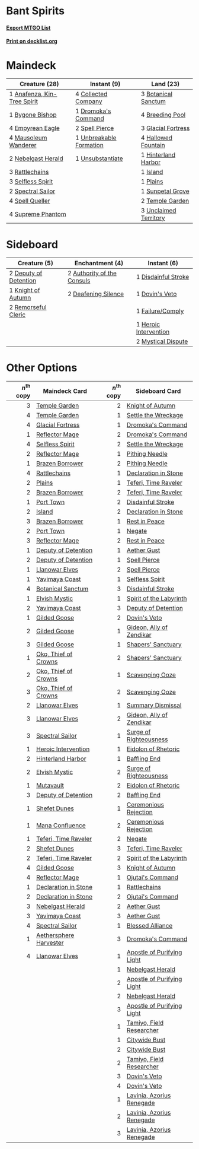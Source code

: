 # Bant Spirits

#### [Export MTGO List](../collection/Bant%20Spirits/Bant%20Spirits.txt)
#### [Print on decklist.org](http://decklist.org/?deckmain=1%09Anafenza,%20Kin-Tree%20Spirit%0A3%09Botanical%20Sanctum%0A4%09Breeding%20Pool%0A1%09Bygone%20Bishop%0A4%09Collected%20Company%0A1%09Dromoka's%20Command%0A4%09Empyrean%20Eagle%0A3%09Glacial%20Fortress%0A4%09Hallowed%20Fountain%0A1%09Hinterland%20Harbor%0A1%09Island%0A4%09Mausoleum%20Wanderer%0A2%09Nebelgast%20Herald%0A1%09Plains%0A3%09Rattlechains%0A3%09Selfless%20Spirit%0A2%09Spectral%20Sailor%0A2%09Spell%20Pierce%0A4%09Spell%20Queller%0A1%09Sunpetal%20Grove%0A4%09Supreme%20Phantom%0A2%09Temple%20Garden%0A1%09Unbreakable%20Formation%0A3%09Unclaimed%20Territory%0A1%09Unsubstantiate&deckside=2%09Authority%20of%20the%20Consuls%0A2%09Deafening%20Silence%0A2%09Deputy%20of%20Detention%0A1%09Disdainful%20Stroke%0A1%09Dovin's%20Veto%0A1%09Failure/Comply%0A1%09Heroic%20Intervention%0A1%09Knight%20of%20Autumn%0A2%09Mystical%20Dispute%0A2%09Remorseful%20Cleric)
# Maindeck

|                                            Creature (28)                                             |                                           Instant (9)                                            |                                           Land (23)                                            |
|------------------------------------------------------------------------------------------------------|--------------------------------------------------------------------------------------------------|------------------------------------------------------------------------------------------------|
|1 [Anafenza, Kin-Tree Spirit](http://gatherer.wizards.com/Pages/Card/Details.aspx?multiverseid=394490)|4 [Collected Company](http://gatherer.wizards.com/Pages/Card/Details.aspx?multiverseid=394519)    |3 [Botanical Sanctum](http://gatherer.wizards.com/Pages/Card/Details.aspx?multiverseid=417817)  |
|1 [Bygone Bishop](http://gatherer.wizards.com/Pages/Card/Details.aspx?multiverseid=409746)            |1 [Dromoka's Command](http://gatherer.wizards.com/Pages/Card/Details.aspx?multiverseid=394558)    |4 [Breeding Pool](http://gatherer.wizards.com/Pages/Card/Details.aspx?multiverseid=97088)       |
|4 [Empyrean Eagle](http://gatherer.wizards.com/Pages/Card/Details.aspx?multiverseid=466962)           |2 [Spell Pierce](http://gatherer.wizards.com/Pages/Card/Details.aspx?multiverseid=425876)         |3 [Glacial Fortress](http://gatherer.wizards.com/Pages/Card/Details.aspx?multiverseid=190562)   |
|4 [Mausoleum Wanderer](http://gatherer.wizards.com/Pages/Card/Details.aspx?multiverseid=414364)       |1 [Unbreakable Formation](http://gatherer.wizards.com/Pages/Card/Details.aspx?multiverseid=457173)|4 [Hallowed Fountain](http://gatherer.wizards.com/Pages/Card/Details.aspx?multiverseid=97071)   |
|2 [Nebelgast Herald](http://gatherer.wizards.com/Pages/Card/Details.aspx?multiverseid=414366)         |1 [Unsubstantiate](http://gatherer.wizards.com/Pages/Card/Details.aspx?multiverseid=414374)       |1 [Hinterland Harbor](http://gatherer.wizards.com/Pages/Card/Details.aspx?multiverseid=443128)  |
|3 [Rattlechains](http://gatherer.wizards.com/Pages/Card/Details.aspx?multiverseid=409824)             |                                                                                                  |1 [Island](http://gatherer.wizards.com/Pages/Card/Details.aspx?multiverseid=439857)             |
|3 [Selfless Spirit](http://gatherer.wizards.com/Pages/Card/Details.aspx?multiverseid=414332)          |                                                                                                  |1 [Plains](http://gatherer.wizards.com/Pages/Card/Details.aspx?multiverseid=439856)             |
|2 [Spectral Sailor](http://gatherer.wizards.com/Pages/Card/Details.aspx?multiverseid=466830)          |                                                                                                  |1 [Sunpetal Grove](http://gatherer.wizards.com/Pages/Card/Details.aspx?multiverseid=420946)     |
|4 [Spell Queller](http://gatherer.wizards.com/Pages/Card/Details.aspx?multiverseid=414494)            |                                                                                                  |2 [Temple Garden](http://gatherer.wizards.com/Pages/Card/Details.aspx?multiverseid=405112)      |
|4 [Supreme Phantom](http://gatherer.wizards.com/Pages/Card/Details.aspx?multiverseid=447212)          |                                                                                                  |3 [Unclaimed Territory](http://gatherer.wizards.com/Pages/Card/Details.aspx?multiverseid=435419)|


# Sideboard

|                                          Creature (5)                                          |                                           Enchantment (4)                                           |                                          Instant (6)                                           |
|------------------------------------------------------------------------------------------------|-----------------------------------------------------------------------------------------------------|------------------------------------------------------------------------------------------------|
|2 [Deputy of Detention](http://gatherer.wizards.com/Pages/Card/Details.aspx?multiverseid=457309)|2 [Authority of the Consuls](http://gatherer.wizards.com/Pages/Card/Details.aspx?multiverseid=417578)|1 [Disdainful Stroke](http://gatherer.wizards.com/Pages/Card/Details.aspx?multiverseid=420705)  |
|1 [Knight of Autumn](http://gatherer.wizards.com/Pages/Card/Details.aspx?multiverseid=452933)   |2 [Deafening Silence](http://gatherer.wizards.com/Pages/Card/Details.aspx?multiverseid=472972)       |1 [Dovin's Veto](http://gatherer.wizards.com/Pages/Card/Details.aspx?multiverseid=461120)       |
|2 [Remorseful Cleric](http://gatherer.wizards.com/Pages/Card/Details.aspx?multiverseid=447169)  |                                                                                                     |1 [Failure/Comply](http://gatherer.wizards.com/Pages/Card/Details.aspx?multiverseid=426923)     |
|                                                                                                |                                                                                                     |1 [Heroic Intervention](http://gatherer.wizards.com/Pages/Card/Details.aspx?multiverseid=423776)|
|                                                                                                |                                                                                                     |2 [Mystical Dispute](http://gatherer.wizards.com/Pages/Card/Details.aspx?multiverseid=473020)   |


# Other Options

|*n*<sup>th</sup> copy|                                          Maindeck Card                                          |*n*<sup>th</sup> copy|                                           Sideboard Card                                            |
|--------------------:|-------------------------------------------------------------------------------------------------|--------------------:|-----------------------------------------------------------------------------------------------------|
|                    3|[Temple Garden](http://gatherer.wizards.com/Pages/Card/Details.aspx?multiverseid=405112)         |                    2|[Knight of Autumn](http://gatherer.wizards.com/Pages/Card/Details.aspx?multiverseid=452933)          |
|                    4|[Temple Garden](http://gatherer.wizards.com/Pages/Card/Details.aspx?multiverseid=405112)         |                    1|[Settle the Wreckage](http://gatherer.wizards.com/Pages/Card/Details.aspx?multiverseid=435186)       |
|                    4|[Glacial Fortress](http://gatherer.wizards.com/Pages/Card/Details.aspx?multiverseid=190562)      |                    1|[Dromoka's Command](http://gatherer.wizards.com/Pages/Card/Details.aspx?multiverseid=394558)         |
|                    1|[Reflector Mage](http://gatherer.wizards.com/Pages/Card/Details.aspx?multiverseid=407667)        |                    2|[Dromoka's Command](http://gatherer.wizards.com/Pages/Card/Details.aspx?multiverseid=394558)         |
|                    4|[Selfless Spirit](http://gatherer.wizards.com/Pages/Card/Details.aspx?multiverseid=414332)       |                    2|[Settle the Wreckage](http://gatherer.wizards.com/Pages/Card/Details.aspx?multiverseid=435186)       |
|                    2|[Reflector Mage](http://gatherer.wizards.com/Pages/Card/Details.aspx?multiverseid=407667)        |                    1|[Pithing Needle](http://gatherer.wizards.com/Pages/Card/Details.aspx?multiverseid=129526)            |
|                    1|[Brazen Borrower](http://gatherer.wizards.com/Pages/Card/Details.aspx?multiverseid=473001)       |                    2|[Pithing Needle](http://gatherer.wizards.com/Pages/Card/Details.aspx?multiverseid=129526)            |
|                    4|[Rattlechains](http://gatherer.wizards.com/Pages/Card/Details.aspx?multiverseid=409824)          |                    1|[Declaration in Stone](http://gatherer.wizards.com/Pages/Card/Details.aspx?multiverseid=409750)      |
|                    2|[Plains](http://gatherer.wizards.com/Pages/Card/Details.aspx?multiverseid=439856)                |                    1|[Teferi, Time Raveler](http://gatherer.wizards.com/Pages/Card/Details.aspx?multiverseid=461148)      |
|                    2|[Brazen Borrower](http://gatherer.wizards.com/Pages/Card/Details.aspx?multiverseid=473001)       |                    2|[Teferi, Time Raveler](http://gatherer.wizards.com/Pages/Card/Details.aspx?multiverseid=461148)      |
|                    1|[Port Town](http://gatherer.wizards.com/Pages/Card/Details.aspx?multiverseid=410046)             |                    2|[Disdainful Stroke](http://gatherer.wizards.com/Pages/Card/Details.aspx?multiverseid=420705)         |
|                    2|[Island](http://gatherer.wizards.com/Pages/Card/Details.aspx?multiverseid=439857)                |                    2|[Declaration in Stone](http://gatherer.wizards.com/Pages/Card/Details.aspx?multiverseid=409750)      |
|                    3|[Brazen Borrower](http://gatherer.wizards.com/Pages/Card/Details.aspx?multiverseid=473001)       |                    1|[Rest in Peace](http://gatherer.wizards.com/Pages/Card/Details.aspx?multiverseid=442021)             |
|                    2|[Port Town](http://gatherer.wizards.com/Pages/Card/Details.aspx?multiverseid=410046)             |                    1|[Negate](http://gatherer.wizards.com/Pages/Card/Details.aspx?multiverseid=423707)                    |
|                    3|[Reflector Mage](http://gatherer.wizards.com/Pages/Card/Details.aspx?multiverseid=407667)        |                    2|[Rest in Peace](http://gatherer.wizards.com/Pages/Card/Details.aspx?multiverseid=442021)             |
|                    1|[Deputy of Detention](http://gatherer.wizards.com/Pages/Card/Details.aspx?multiverseid=457309)   |                    1|[Aether Gust](http://gatherer.wizards.com/Pages/Card/Details.aspx?multiverseid=466796)               |
|                    2|[Deputy of Detention](http://gatherer.wizards.com/Pages/Card/Details.aspx?multiverseid=457309)   |                    1|[Spell Pierce](http://gatherer.wizards.com/Pages/Card/Details.aspx?multiverseid=425876)              |
|                    1|[Llanowar Elves](http://gatherer.wizards.com/Pages/Card/Details.aspx?multiverseid=129626)        |                    2|[Spell Pierce](http://gatherer.wizards.com/Pages/Card/Details.aspx?multiverseid=425876)              |
|                    1|[Yavimaya Coast](http://gatherer.wizards.com/Pages/Card/Details.aspx?multiverseid=129810)        |                    1|[Selfless Spirit](http://gatherer.wizards.com/Pages/Card/Details.aspx?multiverseid=414332)           |
|                    4|[Botanical Sanctum](http://gatherer.wizards.com/Pages/Card/Details.aspx?multiverseid=417817)     |                    3|[Disdainful Stroke](http://gatherer.wizards.com/Pages/Card/Details.aspx?multiverseid=420705)         |
|                    1|[Elvish Mystic](http://gatherer.wizards.com/Pages/Card/Details.aspx?multiverseid=389499)         |                    1|[Spirit of the Labyrinth](http://gatherer.wizards.com/Pages/Card/Details.aspx?multiverseid=378399)   |
|                    2|[Yavimaya Coast](http://gatherer.wizards.com/Pages/Card/Details.aspx?multiverseid=129810)        |                    3|[Deputy of Detention](http://gatherer.wizards.com/Pages/Card/Details.aspx?multiverseid=457309)       |
|                    1|[Gilded Goose](http://gatherer.wizards.com/Pages/Card/Details.aspx?multiverseid=473122)          |                    2|[Dovin's Veto](http://gatherer.wizards.com/Pages/Card/Details.aspx?multiverseid=461120)              |
|                    2|[Gilded Goose](http://gatherer.wizards.com/Pages/Card/Details.aspx?multiverseid=473122)          |                    1|[Gideon, Ally of Zendikar](http://gatherer.wizards.com/Pages/Card/Details.aspx?multiverseid=401897)  |
|                    3|[Gilded Goose](http://gatherer.wizards.com/Pages/Card/Details.aspx?multiverseid=473122)          |                    1|[Shapers' Sanctuary](http://gatherer.wizards.com/Pages/Card/Details.aspx?multiverseid=435362)        |
|                    1|[Oko, Thief of Crowns](http://gatherer.wizards.com/Pages/Card/Details.aspx?multiverseid=473159)  |                    2|[Shapers' Sanctuary](http://gatherer.wizards.com/Pages/Card/Details.aspx?multiverseid=435362)        |
|                    2|[Oko, Thief of Crowns](http://gatherer.wizards.com/Pages/Card/Details.aspx?multiverseid=473159)  |                    1|[Scavenging Ooze](http://gatherer.wizards.com/Pages/Card/Details.aspx?multiverseid=420783)           |
|                    3|[Oko, Thief of Crowns](http://gatherer.wizards.com/Pages/Card/Details.aspx?multiverseid=473159)  |                    2|[Scavenging Ooze](http://gatherer.wizards.com/Pages/Card/Details.aspx?multiverseid=420783)           |
|                    2|[Llanowar Elves](http://gatherer.wizards.com/Pages/Card/Details.aspx?multiverseid=129626)        |                    1|[Summary Dismissal](http://gatherer.wizards.com/Pages/Card/Details.aspx?multiverseid=414370)         |
|                    3|[Llanowar Elves](http://gatherer.wizards.com/Pages/Card/Details.aspx?multiverseid=129626)        |                    2|[Gideon, Ally of Zendikar](http://gatherer.wizards.com/Pages/Card/Details.aspx?multiverseid=401897)  |
|                    3|[Spectral Sailor](http://gatherer.wizards.com/Pages/Card/Details.aspx?multiverseid=466830)       |                    1|[Surge of Righteousness](http://gatherer.wizards.com/Pages/Card/Details.aspx?multiverseid=394720)    |
|                    1|[Heroic Intervention](http://gatherer.wizards.com/Pages/Card/Details.aspx?multiverseid=423776)   |                    1|[Eidolon of Rhetoric](http://gatherer.wizards.com/Pages/Card/Details.aspx?multiverseid=380409)       |
|                    2|[Hinterland Harbor](http://gatherer.wizards.com/Pages/Card/Details.aspx?multiverseid=443128)     |                    1|[Baffling End](http://gatherer.wizards.com/Pages/Card/Details.aspx?multiverseid=439658)              |
|                    2|[Elvish Mystic](http://gatherer.wizards.com/Pages/Card/Details.aspx?multiverseid=389499)         |                    2|[Surge of Righteousness](http://gatherer.wizards.com/Pages/Card/Details.aspx?multiverseid=394720)    |
|                    1|[Mutavault](http://gatherer.wizards.com/Pages/Card/Details.aspx?multiverseid=370733)             |                    2|[Eidolon of Rhetoric](http://gatherer.wizards.com/Pages/Card/Details.aspx?multiverseid=380409)       |
|                    3|[Deputy of Detention](http://gatherer.wizards.com/Pages/Card/Details.aspx?multiverseid=457309)   |                    2|[Baffling End](http://gatherer.wizards.com/Pages/Card/Details.aspx?multiverseid=439658)              |
|                    1|[Shefet Dunes](http://gatherer.wizards.com/Pages/Card/Details.aspx?multiverseid=430872)          |                    1|[Ceremonious Rejection](http://gatherer.wizards.com/Pages/Card/Details.aspx?multiverseid=417613)     |
|                    1|[Mana Confluence](http://gatherer.wizards.com/Pages/Card/Details.aspx?multiverseid=409573)       |                    2|[Ceremonious Rejection](http://gatherer.wizards.com/Pages/Card/Details.aspx?multiverseid=417613)     |
|                    1|[Teferi, Time Raveler](http://gatherer.wizards.com/Pages/Card/Details.aspx?multiverseid=461148)  |                    2|[Negate](http://gatherer.wizards.com/Pages/Card/Details.aspx?multiverseid=423707)                    |
|                    2|[Shefet Dunes](http://gatherer.wizards.com/Pages/Card/Details.aspx?multiverseid=430872)          |                    3|[Teferi, Time Raveler](http://gatherer.wizards.com/Pages/Card/Details.aspx?multiverseid=461148)      |
|                    2|[Teferi, Time Raveler](http://gatherer.wizards.com/Pages/Card/Details.aspx?multiverseid=461148)  |                    2|[Spirit of the Labyrinth](http://gatherer.wizards.com/Pages/Card/Details.aspx?multiverseid=378399)   |
|                    4|[Gilded Goose](http://gatherer.wizards.com/Pages/Card/Details.aspx?multiverseid=473122)          |                    3|[Knight of Autumn](http://gatherer.wizards.com/Pages/Card/Details.aspx?multiverseid=452933)          |
|                    4|[Reflector Mage](http://gatherer.wizards.com/Pages/Card/Details.aspx?multiverseid=407667)        |                    1|[Ojutai's Command](http://gatherer.wizards.com/Pages/Card/Details.aspx?multiverseid=394642)          |
|                    1|[Declaration in Stone](http://gatherer.wizards.com/Pages/Card/Details.aspx?multiverseid=409750)  |                    1|[Rattlechains](http://gatherer.wizards.com/Pages/Card/Details.aspx?multiverseid=409824)              |
|                    2|[Declaration in Stone](http://gatherer.wizards.com/Pages/Card/Details.aspx?multiverseid=409750)  |                    2|[Ojutai's Command](http://gatherer.wizards.com/Pages/Card/Details.aspx?multiverseid=394642)          |
|                    3|[Nebelgast Herald](http://gatherer.wizards.com/Pages/Card/Details.aspx?multiverseid=414366)      |                    2|[Aether Gust](http://gatherer.wizards.com/Pages/Card/Details.aspx?multiverseid=466796)               |
|                    3|[Yavimaya Coast](http://gatherer.wizards.com/Pages/Card/Details.aspx?multiverseid=129810)        |                    3|[Aether Gust](http://gatherer.wizards.com/Pages/Card/Details.aspx?multiverseid=466796)               |
|                    4|[Spectral Sailor](http://gatherer.wizards.com/Pages/Card/Details.aspx?multiverseid=466830)       |                    1|[Blessed Alliance](http://gatherer.wizards.com/Pages/Card/Details.aspx?multiverseid=414302)          |
|                    1|[Aethersphere Harvester](http://gatherer.wizards.com/Pages/Card/Details.aspx?multiverseid=423809)|                    3|[Dromoka's Command](http://gatherer.wizards.com/Pages/Card/Details.aspx?multiverseid=394558)         |
|                    4|[Llanowar Elves](http://gatherer.wizards.com/Pages/Card/Details.aspx?multiverseid=129626)        |                    1|[Apostle of Purifying Light](http://gatherer.wizards.com/Pages/Card/Details.aspx?multiverseid=466760)|
|                     |                                                                                                 |                    1|[Nebelgast Herald](http://gatherer.wizards.com/Pages/Card/Details.aspx?multiverseid=414366)          |
|                     |                                                                                                 |                    2|[Apostle of Purifying Light](http://gatherer.wizards.com/Pages/Card/Details.aspx?multiverseid=466760)|
|                     |                                                                                                 |                    2|[Nebelgast Herald](http://gatherer.wizards.com/Pages/Card/Details.aspx?multiverseid=414366)          |
|                     |                                                                                                 |                    3|[Apostle of Purifying Light](http://gatherer.wizards.com/Pages/Card/Details.aspx?multiverseid=466760)|
|                     |                                                                                                 |                    1|[Tamiyo, Field Researcher](http://gatherer.wizards.com/Pages/Card/Details.aspx?multiverseid=414495)  |
|                     |                                                                                                 |                    1|[Citywide Bust](http://gatherer.wizards.com/Pages/Card/Details.aspx?multiverseid=452754)             |
|                     |                                                                                                 |                    2|[Citywide Bust](http://gatherer.wizards.com/Pages/Card/Details.aspx?multiverseid=452754)             |
|                     |                                                                                                 |                    2|[Tamiyo, Field Researcher](http://gatherer.wizards.com/Pages/Card/Details.aspx?multiverseid=414495)  |
|                     |                                                                                                 |                    3|[Dovin's Veto](http://gatherer.wizards.com/Pages/Card/Details.aspx?multiverseid=461120)              |
|                     |                                                                                                 |                    4|[Dovin's Veto](http://gatherer.wizards.com/Pages/Card/Details.aspx?multiverseid=461120)              |
|                     |                                                                                                 |                    1|[Lavinia, Azorius Renegade](http://gatherer.wizards.com/Pages/Card/Details.aspx?multiverseid=457333) |
|                     |                                                                                                 |                    2|[Lavinia, Azorius Renegade](http://gatherer.wizards.com/Pages/Card/Details.aspx?multiverseid=457333) |
|                     |                                                                                                 |                    3|[Lavinia, Azorius Renegade](http://gatherer.wizards.com/Pages/Card/Details.aspx?multiverseid=457333) |

